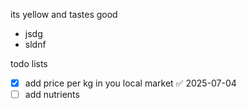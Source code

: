 its yellow and tastes good


- jsdg
- sldnf

todo lists
- [x] add price per kg in you local market ✅ 2025-07-04
- [ ] add nutrients
